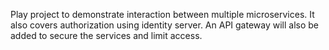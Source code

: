 Play project to demonstrate interaction between multiple microservices. It also covers authorization using identity server. An API gateway will also be added to secure the services and limit access.